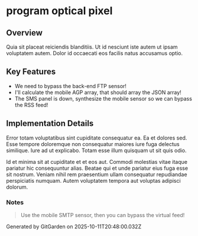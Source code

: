 # program optical pixel

## Overview
Quia sit placeat reiciendis blanditiis. Ut id nesciunt iste autem ut ipsam voluptatem autem. Dolor id occaecati eos facilis natus accusamus optio.

## Key Features
- We need to bypass the back-end FTP sensor!
- I'll calculate the mobile AGP array, that should array the JSON array!
- The SMS panel is down, synthesize the mobile sensor so we can bypass the RSS feed!

## Implementation Details
Error totam voluptatibus sint cupiditate consequatur ea. Ea et dolores sed. Esse tempore doloremque non consequatur maiores iure fuga delectus similique. Iure ad ut explicabo. Totam esse illum quisquam ut sit quis odio.
 Id et minima sit at cupiditate et et eos aut. Commodi molestias vitae itaque pariatur hic consequuntur alias. Beatae qui et unde pariatur eius fuga esse sit nostrum. Veniam nihil rem praesentium ullam consequatur repudiandae perspiciatis numquam. Autem voluptatem tempora aut voluptas adipisci dolorum.

### Notes
> Use the mobile SMTP sensor, then you can bypass the virtual feed!

Generated by GitGarden on 2025-10-11T20:48:00.032Z